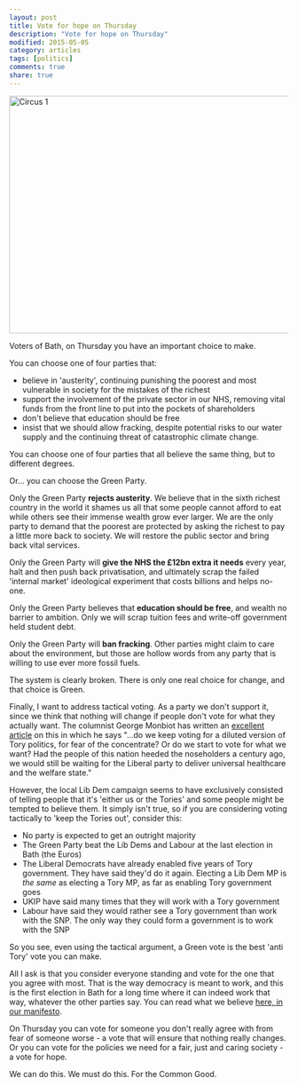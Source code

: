 ```yaml
---
layout: post
title: Vote for hope on Thursday
description: "Vote for hope on Thursday"
modified: 2015-05-05
category: articles
tags: [politics]
comments: true
share: true
---
```


<a href="https://www.flickr.com/photos/dominic_tristram/15720472948" title="Circus 1 by Dominic Tristram, on Flickr"><img src="https://farm9.staticflickr.com/8655/15720472948_6fa6930a9e_z.jpg" width="640" height="428" alt="Circus 1"></a>

Voters of Bath, on Thursday you have an important choice to make.

You can choose one of four parties that:

 - believe in 'austerity', continuing punishing the poorest
 and most vulnerable in society for the mistakes of the richest
 - support the involvement of the private sector in our NHS, removing
 vital funds from the front line to put into the pockets of shareholders
 - don't believe that education should be free
 - insist that we should allow fracking, despite potential risks to our
 water supply and the continuing threat of catastrophic climate change.

You can choose one of
four parties that all believe the same thing, but to different degrees.

Or... you can choose the Green Party.

Only the Green Party <b>rejects austerity</b>. We believe that in the sixth richest country
in the world it shames us all that some people cannot afford to eat while others see
their immense wealth grow ever larger. We are the only party to demand that the poorest
are protected by asking the richest to pay a little more back to society. We will restore
the public sector and bring back vital services.

Only the Green Party will <b>give the NHS the £12bn extra it needs</b> every year, halt and
then push back privatisation, and ultimately scrap the failed 'internal market' 
ideological experiment that costs billions and helps no-one.

Only the Green Party believes that <b>education should be free</b>, and wealth no barrier to
ambition. Only we will scrap tuition fees and write-off government held student debt.

Only the Green Party will <b>ban fracking</b>. Other parties might claim to care about the
environment, but those are hollow words from any party that is willing to use ever
more fossil fuels. 

The system is clearly broken. There is only one real choice for change, and that choice is Green.

Finally, I want to address tactical voting. As a party we don't support it, since we
think that nothing will change if people don't vote for what they actually want.
The columnist George Monbiot has written an <a href="">excellent article</a> on this
in which he says "...do we keep voting for a diluted version of Tory politics, for
fear of the concentrate? Or do we start to vote for what we want? Had the people of
this nation heeded the noseholders a century ago, we would still be waiting for the
Liberal party to deliver universal healthcare and the welfare state."

However, the local Lib Dem campaign seems to have
exclusively consisted of telling people that it's 'either us or the Tories' and some
people might be tempted to believe them.
It simply
isn't true, so if you are considering voting
tactically to 'keep the Tories out', consider this:

 - No party is expected to get an outright majority
 - The Green Party beat the Lib Dems and Labour at the last election in Bath (the Euros)
 - The Liberal Democrats have already enabled five years of Tory government. They have
 said they'd do it again. Electing a Lib Dem MP is <em>the same</em> as electing a Tory
 MP, as far as enabling Tory government goes
 - UKIP have said many times that they will work with a Tory government
 - Labour have said they would rather see a Tory government than work with the SNP. The
 only way they could form a government is to work with the SNP
 
So you see, even using the tactical argument, a Green vote is the best 'anti Tory' vote
you can make.

All I ask is that you consider everyone standing and vote for the one that you agree
with most. That is the way democracy is meant to work, and this is the first election in
Bath for a long time where it can indeed work that way, whatever the other parties say.
You can read what we believe <a href="https://www.greenparty.org.uk/we-stand-for/2015-manifesto.html">
here, in our manifesto</a>.

On Thursday you can vote for someone you don't really agree with from fear of someone
worse - a vote that will ensure that nothing really changes.  Or you can vote for the
policies we need for a fair, just and caring society -
a vote for hope.

We can do this. We must do this. For the Common Good.

